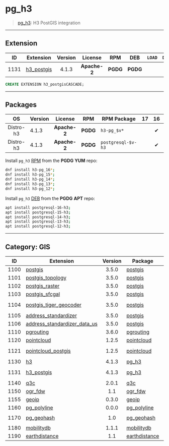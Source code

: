 # pg_h3


> [pg_h3](/https://github.com/zachasme/h3-pg): H3 PostGIS integration


-------

## Extension


| ID | Extension | Version | License | RPM | DEB | `LOAD` | `DYLIB` | `DDL` | `TRUST` | `RELOC` | Requires |
|:--:|-----------|:-------:|:-------:|:---:|:---:|:------:|:-------:|:-----:|:-------:|:-------:|----------|
| 1131 | [h3_postgis](https://github.com/zachasme/h3-pg) | 4.1.3 | **<span class="tccyan">Apache-2</span>** | **<span class="tccyan">PGDG</span>** | **<span class="tccyan">PGDG</span>** |  | <span class="tcblue">✔</span> | <span class="tcblue">✔</span> | <span class="tcwarn">✘</span> | <span class="tcblue">✔</span> | [`h3`](/gis/h3), [`postgis`](/gis/postgis), [`postgis_raster`](/gis/postgis_raster) |





```sql
CREATE EXTENSION h3_postgisCASCADE;
```


-----------


## Packages


| OS | Version | License | RPM | RPM Package | 17 | 16 | 15 | 14 | 13 | 12 | Dependency |
|:--:|---------|:-------:|:---:|-------------|:--:|:--:|:--:|:--:|:--:|:--:|------------|
| Distro-h3 | 4.1.3 | **<span class="tccyan">Apache-2</span>** | **<span class="tccyan">PGDG</span>** | `h3-pg_$v*` |  | <span class="tcblue">✔</span> | <span class="tcblue">✔</span> | <span class="tcblue">✔</span> | <span class="tcblue">✔</span> | <span class="tcblue">✔</span> |  |
| Distro-h3 | 4.1.3 | **<span class="tccyan">Apache-2</span>** | **<span class="tccyan">PGDG</span>** | `postgresql-$v-h3` |  | <span class="tcblue">✔</span> | <span class="tcblue">✔</span> | <span class="tcblue">✔</span> | <span class="tcblue">✔</span> | <span class="tcblue">✔</span> |  |



Install `pg_h3` [RPM](/rpm) from the **<span class="tccyan">PGDG</span>** **YUM** repo:

```bash
dnf install h3-pg_16*;
dnf install h3-pg_15*;
dnf install h3-pg_14*;
dnf install h3-pg_13*;
dnf install h3-pg_12*;
```


Install `pg_h3` [DEB](/deb) from the **<span class="tccyan">PGDG</span>** **APT** repo:

```bash
apt install postgresql-16-h3;
apt install postgresql-15-h3;
apt install postgresql-14-h3;
apt install postgresql-13-h3;
apt install postgresql-12-h3;
```


-----------


## Category: GIS


| ID | Extension | Version | Package | License | RPM | DEB | lang | Tags | Schemas | Requires | `LOAD` | `DYLIB` | `DDL` | `TRUST` | `RELOC` |
|:--:|-----------|:-------:|---------|:-------:|:---:|:---:|:----:|------|---------|----------|:------:|:-------:|:-----:|:-------:|:-------:|
| 1100 | [postgis](/gis/postgis) | 3.5.0 | [postgis](/gis/postgis) | **<span class="tcwarn">GPLv2</span>** | **<span class="tccyan">PGDG</span>** | **<span class="tccyan">PGDG</span>** |  |  |  |  |  | <span class="tcblue">✔</span> | <span class="tcblue">✔</span> | <span class="tcwarn">✘</span> | <span class="tcwarn">✘</span> |
| 1101 | [postgis_topology](/gis/postgis_topology) | 3.5.0 | [postgis](/gis/postgis_topology) | **<span class="tcwarn">GPLv2</span>** | **<span class="tccyan">PGDG</span>** | **<span class="tccyan">PGDG</span>** |  |  | `topology` | [`postgis`](/gis/postgis) |  | <span class="tcblue">✔</span> | <span class="tcblue">✔</span> | <span class="tcwarn">✘</span> | <span class="tcwarn">✘</span> |
| 1102 | [postgis_raster](/gis/postgis_raster) | 3.5.0 | [postgis](/gis/postgis_raster) | **<span class="tcwarn">GPLv2</span>** | **<span class="tccyan">PGDG</span>** | **<span class="tccyan">PGDG</span>** |  |  |  | [`postgis`](/gis/postgis) |  | <span class="tcblue">✔</span> | <span class="tcblue">✔</span> | <span class="tcwarn">✘</span> | <span class="tcwarn">✘</span> |
| 1103 | [postgis_sfcgal](/gis/postgis_sfcgal) | 3.5.0 | [postgis](/gis/postgis_sfcgal) | **<span class="tcwarn">GPLv2</span>** | **<span class="tccyan">PGDG</span>** | **<span class="tccyan">PGDG</span>** |  |  |  | [`postgis`](/gis/postgis) |  | <span class="tcblue">✔</span> | <span class="tcblue">✔</span> | <span class="tcwarn">✘</span> | <span class="tcblue">✔</span> |
| 1104 | [postgis_tiger_geocoder](/gis/postgis_tiger_geocoder) | 3.5.0 | [postgis](/gis/postgis_tiger_geocoder) | **<span class="tcwarn">GPLv2</span>** | **<span class="tccyan">PGDG</span>** | **<span class="tccyan">PGDG</span>** |  |  | `tiger` | [`postgis`](/gis/postgis), [`fuzzystrmatch`](/fts/fuzzystrmatch) |  | <span class="tcblue">✔</span> | <span class="tcblue">✔</span> | <span class="tcblue">✔</span> | <span class="tcwarn">✘</span> |
| 1105 | [address_standardizer](/gis/address_standardizer) | 3.5.0 | [postgis](/gis/address_standardizer) | **<span class="tcwarn">GPLv2</span>** | **<span class="tccyan">PGDG</span>** | **<span class="tccyan">PGDG</span>** |  |  |  |  |  | <span class="tcblue">✔</span> | <span class="tcblue">✔</span> | <span class="tcwarn">✘</span> | <span class="tcblue">✔</span> |
| 1106 | [address_standardizer_data_us](/gis/address_standardizer_data_us) | 3.5.0 | [postgis](/gis/address_standardizer_data_us) | **<span class="tcwarn">GPLv2</span>** | **<span class="tccyan">PGDG</span>** | **<span class="tccyan">PGDG</span>** |  |  |  |  |  | <span class="tcblue">✔</span> | <span class="tcblue">✔</span> | <span class="tcwarn">✘</span> | <span class="tcblue">✔</span> |
| 1110 | [pgrouting](/gis/pgrouting) | 3.6.0 | [pgrouting](/gis/pgrouting) | **<span class="tcwarn">GPLv2</span>** | **<span class="tccyan">PGDG</span>** | **<span class="tccyan">PGDG</span>** |  |  |  | [`postgis`](/gis/postgis) |  | <span class="tcblue">✔</span> | <span class="tcblue">✔</span> | <span class="tcwarn">✘</span> | <span class="tcblue">✔</span> |
| 1120 | [pointcloud](/gis/pointcloud) | 1.2.5 | [pointcloud](/gis/pointcloud) | **<span class="tcblue">BSD-3</span>** | **<span class="tcwarn">PIGSTY</span>** | **<span class="tccyan">PGDG</span>** |  |  |  |  |  | <span class="tcblue">✔</span> | <span class="tcblue">✔</span> | <span class="tcwarn">✘</span> | <span class="tcwarn">✘</span> |
| 1121 | [pointcloud_postgis](/gis/pointcloud_postgis) | 1.2.5 | [pointcloud](/gis/pointcloud_postgis) | **<span class="tcblue">BSD-3</span>** | **<span class="tccyan">PGDG</span>** | **<span class="tccyan">PGDG</span>** |  |  |  | [`postgis`](/gis/postgis), [`pointcloud`](/gis/pointcloud) |  | <span class="tcblue">✔</span> | <span class="tcblue">✔</span> | <span class="tcblue">✔</span> | <span class="tcwarn">✘</span> |
| 1130 | [h3](/gis/h3) | 4.1.3 | [pg_h3](/gis/h3) | **<span class="tccyan">Apache-2</span>** | **<span class="tccyan">PGDG</span>** | **<span class="tccyan">PGDG</span>** |  |  |  |  |  | <span class="tcblue">✔</span> | <span class="tcblue">✔</span> | <span class="tcwarn">✘</span> | <span class="tcblue">✔</span> |
| 1131 | [h3_postgis](/gis/h3_postgis) | 4.1.3 | [pg_h3](/gis/h3_postgis) | **<span class="tccyan">Apache-2</span>** | **<span class="tccyan">PGDG</span>** | **<span class="tccyan">PGDG</span>** |  |  |  | [`h3`](/gis/h3), [`postgis`](/gis/postgis), [`postgis_raster`](/gis/postgis_raster) |  | <span class="tcblue">✔</span> | <span class="tcblue">✔</span> | <span class="tcwarn">✘</span> | <span class="tcblue">✔</span> |
| 1140 | [q3c](/gis/q3c) | 2.0.1 | [q3c](/gis/q3c) | **<span class="tcwarn">GPLv2</span>** | **<span class="tcwarn">PIGSTY</span>** | **<span class="tccyan">PGDG</span>** |  |  |  |  |  | <span class="tcblue">✔</span> | <span class="tcblue">✔</span> | <span class="tcwarn">✘</span> | <span class="tcblue">✔</span> |
| 1150 | [ogr_fdw](/gis/ogr_fdw) | 1.1 | [ogr_fdw](/gis/ogr_fdw) | **<span class="tcblue">MIT</span>** | **<span class="tccyan">PGDG</span>** | **<span class="tccyan">PGDG</span>** |  |  |  |  |  | <span class="tcblue">✔</span> | <span class="tcblue">✔</span> | <span class="tcwarn">✘</span> | <span class="tcblue">✔</span> |
| 1155 | [geoip](/gis/geoip) | 0.3.0 | [geoip](/gis/geoip) | **<span class="tcblue">BSD-2</span>** | **<span class="tccyan">PGDG</span>** | **<span class="tcwarn">PIGSTY</span>** |  |  | `geoip` | [`ip4r`](/type/ip4r) |  | <span class="tcblue">✔</span> | <span class="tcblue">✔</span> | <span class="tcwarn">✘</span> | <span class="tcwarn">✘</span> |
| 1160 | [pg_polyline](/gis/pg_polyline) | 0.0.0 | [pg_polyline](/gis/pg_polyline) | **<span class="tcblue">MIT</span>** | **<span class="tcwarn">PIGSTY</span>** | **<span class="tcwarn">PIGSTY</span>** | Rust | `pgrx` |  |  |  | <span class="tcblue">✔</span> | <span class="tcblue">✔</span> | <span class="tcblue">✔</span> | <span class="tcwarn">✘</span> |
| 1170 | [pg_geohash](/gis/pg_geohash) | 1.0 | [pg_geohash](/gis/pg_geohash) | **<span class="tcblue">MIT</span>** | **<span class="tcwarn">PIGSTY</span>** | **<span class="tcwarn">PIGSTY</span>** | C | `nil-lic` |  |  |  | <span class="tcblue">✔</span> | <span class="tcblue">✔</span> | <span class="tcwarn">✘</span> | <span class="tcblue">✔</span> |
| 1180 | [mobilitydb](/gis/mobilitydb) | 1.1.1 | [mobilitydb](/gis/mobilitydb) | **<span class="tcwarn">GPLv3</span>** |  | **<span class="tccyan">PGDG</span>** |  |  |  | [`postgis`](/gis/postgis) |  | <span class="tcblue">✔</span> | <span class="tcblue">✔</span> | <span class="tcwarn">✘</span> | <span class="tcblue">✔</span> |
| 1190 | [earthdistance](/gis/earthdistance) | 1.1 | [earthdistance](/gis/earthdistance) | **<span class="tcblue">PostgreSQL</span>** | **<span class="tcblue">CONTRIB</span>** | **<span class="tcblue">CONTRIB</span>** | C |  |  | [`cube`](/type/cube) |  | <span class="tcblue">✔</span> | <span class="tcblue">✔</span> | <span class="tcwarn">✘</span> |  |



